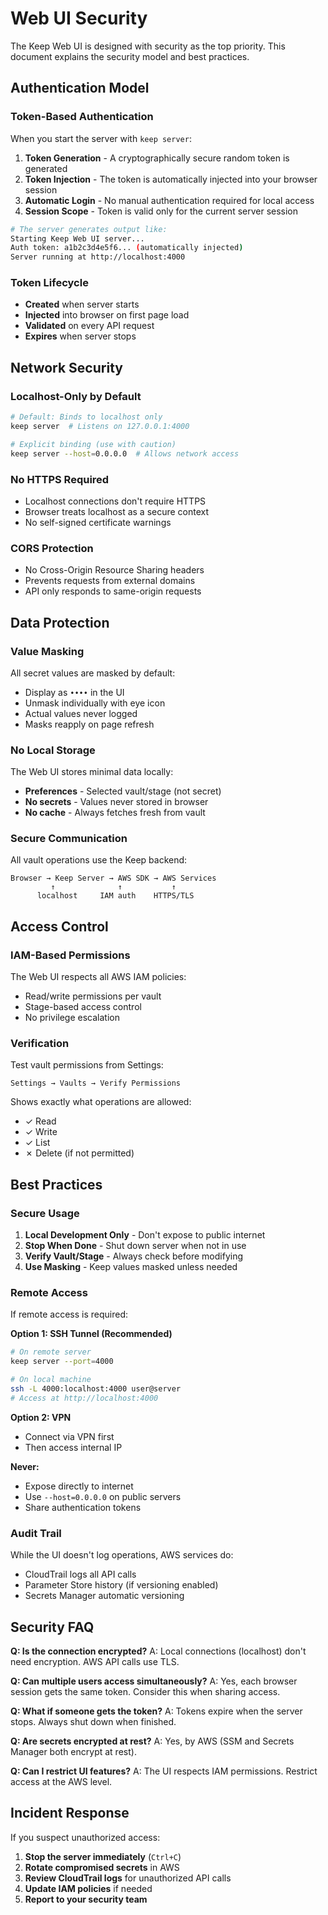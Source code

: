 # Web UI Security

The Keep Web UI is designed with security as the top priority. This document explains the security model and best practices.

## Authentication Model

### Token-Based Authentication
When you start the server with `keep server`:

1. **Token Generation** - A cryptographically secure random token is generated
2. **Token Injection** - The token is automatically injected into your browser session
3. **Automatic Login** - No manual authentication required for local access
4. **Session Scope** - Token is valid only for the current server session

```bash
# The server generates output like:
Starting Keep Web UI server...
Auth token: a1b2c3d4e5f6... (automatically injected)
Server running at http://localhost:4000
```

### Token Lifecycle
- **Created** when server starts
- **Injected** into browser on first page load
- **Validated** on every API request
- **Expires** when server stops

## Network Security

### Localhost-Only by Default
```bash
# Default: Binds to localhost only
keep server  # Listens on 127.0.0.1:4000

# Explicit binding (use with caution)
keep server --host=0.0.0.0  # Allows network access
```

### No HTTPS Required
- Localhost connections don't require HTTPS
- Browser treats localhost as a secure context
- No self-signed certificate warnings

### CORS Protection
- No Cross-Origin Resource Sharing headers
- Prevents requests from external domains
- API only responds to same-origin requests

## Data Protection

### Value Masking
All secret values are masked by default:
- Display as `••••` in the UI
- Unmask individually with eye icon
- Actual values never logged
- Masks reapply on page refresh

### No Local Storage
The Web UI stores minimal data locally:
- **Preferences** - Selected vault/stage (not secret)
- **No secrets** - Values never stored in browser
- **No cache** - Always fetches fresh from vault

### Secure Communication
All vault operations use the Keep backend:
```
Browser → Keep Server → AWS SDK → AWS Services
         ↑              ↑           ↑
      localhost     IAM auth    HTTPS/TLS
```

## Access Control

### IAM-Based Permissions
The Web UI respects all AWS IAM policies:
- Read/write permissions per vault
- Stage-based access control
- No privilege escalation

### Verification
Test vault permissions from Settings:
```
Settings → Vaults → Verify Permissions
```

Shows exactly what operations are allowed:
- ✓ Read
- ✓ Write  
- ✓ List
- ✗ Delete (if not permitted)

## Best Practices

### Secure Usage
1. **Local Development Only** - Don't expose to public internet
2. **Stop When Done** - Shut down server when not in use
3. **Verify Vault/Stage** - Always check before modifying
4. **Use Masking** - Keep values masked unless needed

### Remote Access
If remote access is required:

**Option 1: SSH Tunnel (Recommended)**
```bash
# On remote server
keep server --port=4000

# On local machine
ssh -L 4000:localhost:4000 user@server
# Access at http://localhost:4000
```

**Option 2: VPN**
- Connect via VPN first
- Then access internal IP

**Never:**
- Expose directly to internet
- Use `--host=0.0.0.0` on public servers
- Share authentication tokens

### Audit Trail
While the UI doesn't log operations, AWS services do:
- CloudTrail logs all API calls
- Parameter Store history (if versioning enabled)
- Secrets Manager automatic versioning

## Security FAQ

**Q: Is the connection encrypted?**
A: Local connections (localhost) don't need encryption. AWS API calls use TLS.

**Q: Can multiple users access simultaneously?**
A: Yes, each browser session gets the same token. Consider this when sharing access.

**Q: What if someone gets the token?**
A: Tokens expire when the server stops. Always shut down when finished.

**Q: Are secrets encrypted at rest?**
A: Yes, by AWS (SSM and Secrets Manager both encrypt at rest).

**Q: Can I restrict UI features?**
A: The UI respects IAM permissions. Restrict access at the AWS level.

## Incident Response

If you suspect unauthorized access:

1. **Stop the server immediately** (`Ctrl+C`)
2. **Rotate compromised secrets** in AWS
3. **Review CloudTrail logs** for unauthorized API calls
4. **Update IAM policies** if needed
5. **Report to your security team**